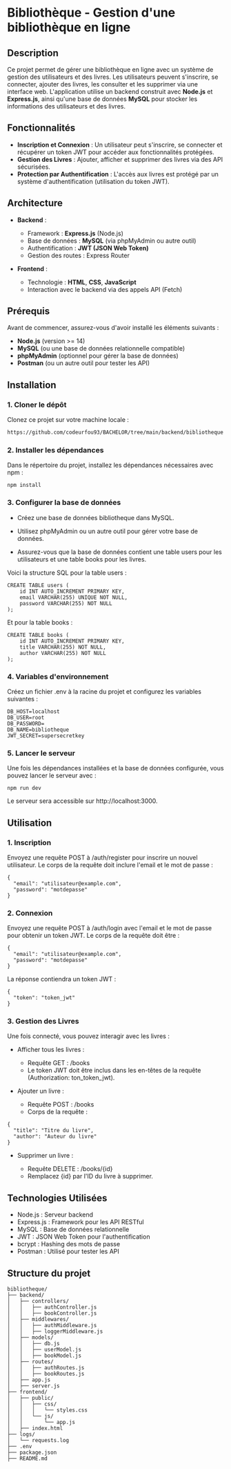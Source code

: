 # Bibliothèque - Gestion d'une bibliothèque en ligne

## Description

Ce projet permet de gérer une bibliothèque en ligne avec un système de gestion des utilisateurs et des livres. Les utilisateurs peuvent s'inscrire, se connecter, ajouter des livres, les consulter et les supprimer via une interface web. L'application utilise un backend construit avec **Node.js** et **Express.js**, ainsi qu'une base de données **MySQL** pour stocker les informations des utilisateurs et des livres.

## Fonctionnalités

- **Inscription et Connexion** : Un utilisateur peut s'inscrire, se connecter et récupérer un token JWT pour accéder aux fonctionnalités protégées.
- **Gestion des Livres** : Ajouter, afficher et supprimer des livres via des API sécurisées.
- **Protection par Authentification** : L'accès aux livres est protégé par un système d'authentification (utilisation du token JWT).

## Architecture

- **Backend** :
  - Framework : **Express.js** (Node.js)
  - Base de données : **MySQL** (via phpMyAdmin ou autre outil)
  - Authentification : **JWT (JSON Web Token)**
  - Gestion des routes : Express Router

- **Frontend** :
  - Technologie : **HTML**, **CSS**, **JavaScript**
  - Interaction avec le backend via des appels API (Fetch)

## Prérequis

Avant de commencer, assurez-vous d'avoir installé les éléments suivants :

- **Node.js** (version >= 14)
- **MySQL** (ou une base de données relationnelle compatible)
- **phpMyAdmin** (optionnel pour gérer la base de données)
- **Postman** (ou un autre outil pour tester les API)

## Installation

### 1. Cloner le dépôt

Clonez ce projet sur votre machine locale :

```bash
https://github.com/codeurfou93/BACHELOR/tree/main/backend/bibliotheque
```

### 2. Installer les dépendances
Dans le répertoire du projet, installez les dépendances nécessaires avec npm :

```
npm install
```

### 3. Configurer la base de données
- Créez une base de données bibliotheque dans MySQL.

- Utilisez phpMyAdmin ou un autre outil pour gérer votre base de données.

- Assurez-vous que la base de données contient une table users pour les utilisateurs et une table books pour les livres.

Voici la structure SQL pour la table users :

```
CREATE TABLE users (
    id INT AUTO_INCREMENT PRIMARY KEY,
    email VARCHAR(255) UNIQUE NOT NULL,
    password VARCHAR(255) NOT NULL
);
```
Et pour la table books :

```
CREATE TABLE books (
    id INT AUTO_INCREMENT PRIMARY KEY,
    title VARCHAR(255) NOT NULL,
    author VARCHAR(255) NOT NULL
);
```

### 4. Variables d'environnement
Créez un fichier .env à la racine du projet et configurez les variables suivantes :

```
DB_HOST=localhost
DB_USER=root
DB_PASSWORD=
DB_NAME=bibliotheque
JWT_SECRET=supersecretkey
```

### 5. Lancer le serveur
Une fois les dépendances installées et la base de données configurée, vous pouvez lancer le serveur avec :

```
npm run dev
```

Le serveur sera accessible sur http://localhost:3000.

## Utilisation

### 1. Inscription
Envoyez une requête POST à /auth/register pour inscrire un nouvel utilisateur. Le corps de la requête doit inclure l'email et le mot de passe :

```
{
  "email": "utilisateur@example.com",
  "password": "motdepasse"
}
```

### 2. Connexion
Envoyez une requête POST à /auth/login avec l'email et le mot de passe pour obtenir un token JWT. Le corps de la requête doit être :

```
{
  "email": "utilisateur@example.com",
  "password": "motdepasse"
}
```

La réponse contiendra un token JWT :

```
{
  "token": "token_jwt"
}
```

### 3. Gestion des Livres
Une fois connecté, vous pouvez interagir avec les livres :

- Afficher tous les livres :

    - Requête GET : /books
    - Le token JWT doit être inclus dans les en-têtes de la requête (Authorization: ton_token_jwt).
- Ajouter un livre :

    - Requête POST : /books
    - Corps de la requête :

```
{
  "title": "Titre du livre",
  "author": "Auteur du livre"
}
```

- Supprimer un livre :

    - Requête DELETE : /books/{id}
    - Remplacez {id} par l'ID du livre à supprimer.

## Technologies Utilisées
- Node.js : Serveur backend
- Express.js : Framework pour les API RESTful
- MySQL : Base de données relationnelle
- JWT : JSON Web Token pour l'authentification
- bcrypt : Hashing des mots de passe
- Postman : Utilisé pour tester les API

## Structure du projet

```
bibliotheque/
├── backend/
│   ├── controllers/
│   │   ├── authController.js
│   │   ├── bookController.js
│   ├── middlewares/
│   │   ├── authMiddleware.js
│   │   ├── loggerMiddleware.js
│   ├── models/
│   │   ├── db.js
│   │   ├── userModel.js
│   │   ├── bookModel.js
│   ├── routes/
│   │   ├── authRoutes.js
│   │   ├── bookRoutes.js
│   ├── app.js
│   ├── server.js
├── frontend/
│   ├── public/
│   │   ├── css/
│   │   │   └── styles.css
│   │   └── js/
│   │       └── app.js
│   ├── index.html
├── logs/
│   └── requests.log
├── .env
├── package.json
├── README.md

```



